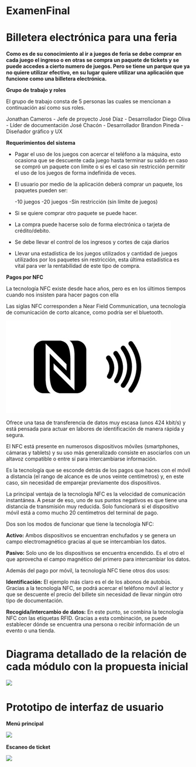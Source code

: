 # ExamenFinal
# Billetera electrónica para una feria

**Como es de su conocimiento al ir a juegos de feria se debe comprar en cada juego el ingreso o en otras se compra un paquete de tickets y se puede accedes a cierto numero de juegos. Pero se tiene un parque que ya no quiere utilizar efectivo, en su lugar quiere utilizar una aplicación que funcione como una billetera electrónica.**

**Grupo de trabajo y roles**

El grupo de trabajo consta de 5 personas las cuales se mencionan a continuación así como sus roles.

Jonathan Cameros - Jefe de proyecto
José Díaz - Desarrollador
Diego Oliva - Líder de documentación
José Chacón - Desarrollador
Brandon Pineda - Diseñador gráfico y UX

**Requerimientos del sistema**
 
- 	Pagar el uso de los juegos con acercar el teléfono a la máquina, esto ocasiona que se descuente cada juego hasta terminar su saldo en caso se compró un paquete con limite o si es el caso sin restricción permitir el uso de los juegos de forma indefinida de veces.
- 	El usuario por medio de la aplicación deberá comprar un paquete, los paquetes pueden ser:

      -10 juegos
      -20 juegos
      -Sin restricción (sin límite de juegos)
      
- 	Si se quiere comprar otro paquete se puede hacer.
- 	La compra puede hacerse solo de forma electrónica o tarjeta de crédito/debito.
- 	Se debe llevar el control de los ingresos y cortes de caja diarios
- 	Llevar una estadística de los juegos utilizados y cantidad de juegos utilizados por los paquetes sin restricción, esta última estadística es 
        vital para ver la rentabilidad de este tipo de compra.


**Pagos por NFC**

La tecnología NFC existe desde hace años, pero es en los últimos tiempos cuando nos insisten para hacer pagos con ella

Las siglas NFC corresponden a Near Field Communication, una tecnología de comunicación de corto alcance, como podría ser el bluetooth.

![](https://github.com/Cxmeros/ExamenFinal/blob/main/img/450_1000-63.jpg)

Ofrece una tasa de transferencia de datos muy escasa (unos 424 kbit/s) y está pensada para actuar en labores de identificación de manera rápida y segura.

El NFC está presente en numerosos dispositivos móviles (smartphones, cámaras y tablets) y su uso más generalizado consiste en asociarlos con un altavoz compatible o entre sí para intercambiarse información.

Es la tecnología que se esconde detrás de los pagos que haces con el móvil a distancia (el rango de alcance es de unos veinte centímetros) y, en este caso, sin necesidad de emparejar previamente dos dispositivos.

La principal ventaja de la tecnología NFC es la velocidad de comunicación instantánea. A pesar de eso, uno de sus puntos negativos es que tiene una distancia de transmisión muy reducida. Solo funcionará si el dispositivo móvil está a como mucho 20 centímetros del terminal de pago.

Dos son los modos de funcionar que tiene la tecnología NFC:

**Activo:** Ambos dispositivos se encuentran enchufados y se genera un campo electromagnético gracias al que se intercambian los datos.

**Pasivo:** Solo uno de los dispositivos se encuentra encendido. Es el otro el que aprovecha el campo magnético del primero para intercambiar los datos.

Además del pago por móvil, la tecnología NFC tiene otros dos usos:

**Identificación:** El ejemplo más claro es el de los abonos de autobús. Gracias a la tecnología NFC, se podrá acercar el teléfono móvil al lector y que se descuente el precio del billete sin necesidad de llevar ningún otro tipo de documentación.

**Recogida/intercambio de datos:** En este punto, se combina la tecnología NFC con las etiquetas RFID. Gracias a esta combinación, se puede establecer dónde se encuentra una persona o recibir información de un evento o una tienda.

# Diagrama detallado de la relación de cada módulo con la propuesta inicial
![](https://github.com/Cxmeros/ExamenFinal/releases/download/v1.0/diagrama.png)

# Prototipo de interfaz de usuario

**Menú principal**

![](https://github.com/Cxmeros/ExamenFinal/releases/download/v1.0/Vista.jpeg)


**Escaneo de ticket**

![](https://github.com/Cxmeros/ExamenFinal/releases/download/v1.0/Vista2.jpeg)


